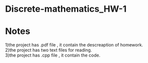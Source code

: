 # Discrete-mathematics_HW-1
# Notes  
1)the project has .pdf file , it contain the descreaption of homework.  
2)the project has two text files for reading.  
3)the project has .cpp file , it contain the code.  
